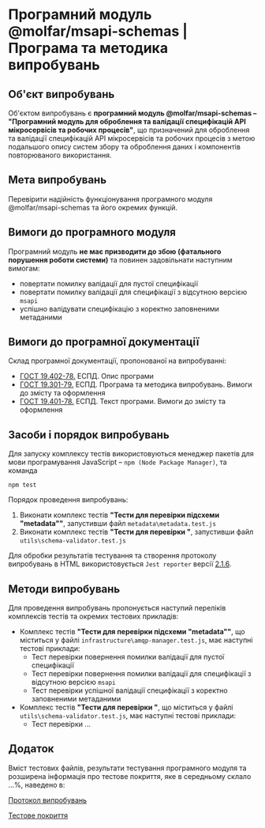 # Програмний модуль @molfar/msapi-schemas | Програма та методика випробувань

## Об'єкт випробувань

Об'єктом випробувань є **програмний модуль @molfar/msapi-schemas – "Програмний модуль для оброблення та валідації специфікацій API мікросервісів та робочих процесів"**, що призначений для оброблення та валідації специфікацій API мікросервісів та робочих процесів з метою подальшого опису систем збору та оброблення даних і компонентів повторюваного використання.

## Мета випробувань

Перевірити надійність функціонування програмного модуля @molfar/msapi-schemas та його окремих функцій. 

## Вимоги до програмного модуля

Програмний модуль **не має призводити до збою (фатального порушення роботи системи)** та повинен задовільнати наступним вимогам:
- повертати помилку валідації для пустої специфікації
- повертати помилку валідації для специфікації з відсутною версією `msapi`
- успішно валідувати специфікацію з коректно заповненими метаданими


## Вимоги до програмної документації

Склад програмної документації, пропонованої на випробуванні:
- [ГОСТ 19.402-78.](https://docs.cntd.ru/document/1200007652) ЕСПД. Опис програми
- [ГОСТ 19.301-79.](https://docs.cntd.ru/document/1200007650) ЕСПД. Програма та методика випробувань. Вимоги до змісту та оформлення
- [ГОСТ 19.401-78.](https://docs.cntd.ru/document/1200007651) ЕСПД. Текст програми. Вимоги до змісту та оформлення

## Засоби і порядок випробувань

Для запуску комплексу тестів використовуються менеджер пакетів для мови програмування JavaScript – `npm (Node Package Manager)`, та команда

```shell
npm test
```

Порядок проведення випробувань:
1. Виконати комплекс тестів **"Тести для перевірки підсхеми "metadata""**, запустивши файл `metadata\metadata.test.js`
2. Виконати комплекс тестів **"Тести для перевірки "**, запустивши файл `utils\schema-validator.test.js`

Для обробки результатів тестування та створення протоколу випробувань в HTML використовується `Jest reporter` версії [2.1.6](https://www.npmjs.com/package/jest-html-reporters/v/2.1.6).

## Методи випробувань

Для проведення випробувань пропонується наступий переліків комплексів тестів та окремих тестових прикладів:
- Комплекс тестів **"Тести для перевірки підсхеми "metadata""**, що міститься у файлі `infrastructure\amqp-manager.test.js`, має наступні тестові приклади:
	- Тест перевірки повернення помилки валідації для пустої специфікації
	- Тест перевірки повернення помилки валідації для специфікації з відсутною версією `msapi`
	- Тест перевірки успішної валідації специфікації з коректно заповненими метаданими
- Комплекс тестів **"Тести для перевірки "**, що міститься у файлі `utils\schema-validator.test.js`, має наступні тестові приклади:
	- Тест перевірки ...

## Додаток

Вміст тестових файлів, результати тестування програмного модуля та розширена інформація про тестове покриття, яке в середньому склало ...%, наведено в:

<a href="../testReport/test-report.html" target="blank">Протокол випробувань</a>

<a href="../coverage/lcov-report/index.html" target="blank">Тестове покриття</a>

